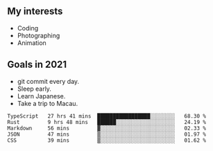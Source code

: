 ## My interests

- Coding
- Photographing
- Animation

## Goals in 2021

- git commit every day.
- Sleep early.
- Learn Japanese.
- Take a trip to Macau.

<!--START_SECTION:waka-->
```text
TypeScript   27 hrs 41 mins  █████████████████░░░░░░░░   68.30 % 
Rust         9 hrs 48 mins   ██████░░░░░░░░░░░░░░░░░░░   24.19 % 
Markdown     56 mins         ▓░░░░░░░░░░░░░░░░░░░░░░░░   02.33 % 
JSON         47 mins         ▒░░░░░░░░░░░░░░░░░░░░░░░░   01.97 % 
CSS          39 mins         ▒░░░░░░░░░░░░░░░░░░░░░░░░   01.62 % 
```
<!--END_SECTION:waka-->
